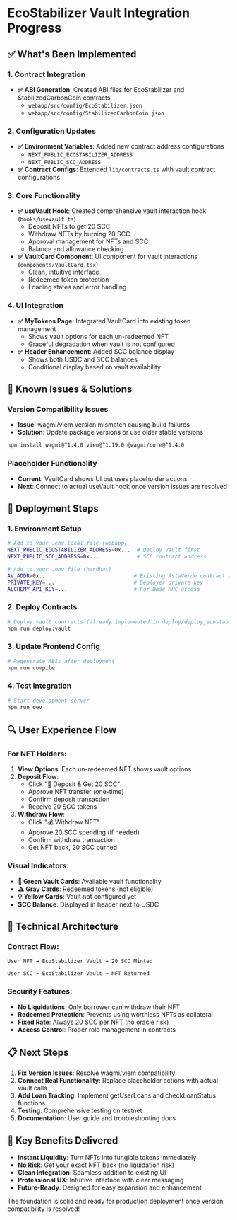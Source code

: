 # EcoStabilizer Vault Integration Progress

## ✅ What's Been Implemented

### 1. Contract Integration
- **✅ ABI Generation**: Created ABI files for EcoStabilizer and StabilizedCarbonCoin contracts
  - `webapp/src/config/EcoStabilizer.json`
  - `webapp/src/config/StabilizedCarbonCoin.json`

### 2. Configuration Updates
- **✅ Environment Variables**: Added new contract address configurations
  - `NEXT_PUBLIC_ECOSTABILIZER_ADDRESS`
  - `NEXT_PUBLIC_SCC_ADDRESS`
- **✅ Contract Configs**: Extended `lib/contracts.ts` with vault contract configurations

### 3. Core Functionality
- **✅ useVault Hook**: Created comprehensive vault interaction hook (`hooks/useVault.ts`)
  - Deposit NFTs to get 20 SCC
  - Withdraw NFTs by burning 20 SCC
  - Approval management for NFTs and SCC
  - Balance and allowance checking
- **✅ VaultCard Component**: UI component for vault interactions (`components/VaultCard.tsx`)
  - Clean, intuitive interface
  - Redeemed token protection
  - Loading states and error handling

### 4. UI Integration
- **✅ MyTokens Page**: Integrated VaultCard into existing token management
  - Shows vault options for each un-redeemed NFT
  - Graceful degradation when vault is not configured
- **✅ Header Enhancement**: Added SCC balance display
  - Shows both USDC and SCC balances
  - Conditional display based on vault availability

## 🚧 Known Issues & Solutions

### Version Compatibility Issues
- **Issue**: wagmi/viem version mismatch causing build failures
- **Solution**: Update package versions or use older stable versions
```bash
npm install wagmi@^1.4.0 viem@^1.19.0 @wagmi/core@^1.4.0
```

### Placeholder Functionality
- **Current**: VaultCard shows UI but uses placeholder actions
- **Next**: Connect to actual useVault hook once version issues are resolved

## 🎯 Deployment Steps

### 1. Environment Setup
```bash
# Add to your .env.local file (webapp)
NEXT_PUBLIC_ECOSTABILIZER_ADDRESS=0x...  # Deploy vault first
NEXT_PUBLIC_SCC_ADDRESS=0x...            # SCC contract address

# Add to your .env file (hardhat)
AV_ADDR=0x...                           # Existing AstaVerde contract address
PRIVATE_KEY=...                         # Deployer private key
ALCHEMY_API_KEY=...                     # For Base RPC access
```

### 2. Deploy Contracts
```bash
# Deploy vault contracts (already implemented in deploy/deploy_ecostabilizer.ts)
npm run deploy:vault
```

### 3. Update Frontend Config
```bash
# Regenerate ABIs after deployment
npm run compile
```

### 4. Test Integration
```bash
# Start development server
npm run dev
```

## 🔍 User Experience Flow

### For NFT Holders:
1. **View Options**: Each un-redeemed NFT shows vault options
2. **Deposit Flow**: 
   - Click "🏦 Deposit & Get 20 SCC"
   - Approve NFT transfer (one-time)
   - Confirm deposit transaction
   - Receive 20 SCC tokens
3. **Withdraw Flow**:
   - Click "💰 Withdraw NFT"
   - Approve 20 SCC spending (if needed)
   - Confirm withdraw transaction
   - Get NFT back, 20 SCC burned

### Visual Indicators:
- **🏦 Green Vault Cards**: Available vault functionality
- **⚠️ Gray Cards**: Redeemed tokens (not eligible)
- **💡 Yellow Cards**: Vault not configured yet
- **SCC Balance**: Displayed in header next to USDC

## 🔧 Technical Architecture

### Contract Flow:
```
User NFT → EcoStabilizer Vault → 20 SCC Minted
                ↕
User SCC → EcoStabilizer Vault → NFT Returned
```

### Security Features:
- **No Liquidations**: Only borrower can withdraw their NFT
- **Redeemed Protection**: Prevents using worthless NFTs as collateral
- **Fixed Rate**: Always 20 SCC per NFT (no oracle risk)
- **Access Control**: Proper role management in contracts

## 📋 Next Steps

1. **Fix Version Issues**: Resolve wagmi/viem compatibility
2. **Connect Real Functionality**: Replace placeholder actions with actual vault calls
3. **Add Loan Tracking**: Implement getUserLoans and checkLoanStatus functions
4. **Testing**: Comprehensive testing on testnet
5. **Documentation**: User guide and troubleshooting docs

## 🎉 Key Benefits Delivered

- **Instant Liquidity**: Turn NFTs into fungible tokens immediately
- **No Risk**: Get your exact NFT back (no liquidation risk)
- **Clean Integration**: Seamless addition to existing UI
- **Professional UX**: Intuitive interface with clear messaging
- **Future-Ready**: Designed for easy expansion and enhancement

The foundation is solid and ready for production deployment once version compatibility is resolved! 